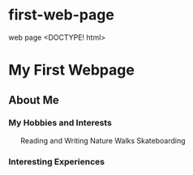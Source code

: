 # first-web-page
web page
<DOCTYPE! html>
<html>
  
  <style>
    .background {
    background-color: blue;
  }
  </style>
  
  <h1>My First Webpage</h2>
  
  <div>
  <h2>About Me</h2>
  <p> </p>
  </div>
  
  <div>
  <h3>My Hobbies and Interests</h3>
  <ul>
  Reading and Writing
  Nature Walks
  Skateboarding
  </ul>
  </div>
  
  <h3>Interesting Experiences</h3>
  
</html>
